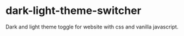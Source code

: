 # dark-light-theme-switcher
Dark and light theme toggle for website with css and vanilla javascript.
